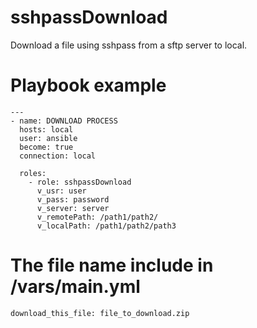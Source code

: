 # sshpassDownload
Download a file using sshpass from a sftp server to local.

# Playbook example
    
    --- 
    - name: DOWNLOAD PROCESS
      hosts: local
      user: ansible
      become: true
      connection: local

      roles:
        - role: sshpassDownload
          v_usr: user
          v_pass: password 
          v_server: server
          v_remotePath: /path1/path2/
          v_localPath: /path1/path2/path3
    
# The file name include in /vars/main.yml
    download_this_file: file_to_download.zip
